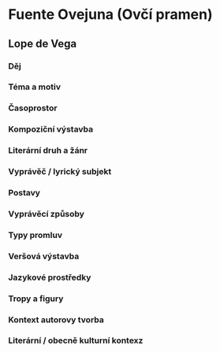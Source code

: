 # Fuente Ovejuna (Ovčí pramen)
## Lope de Vega
 ### Děj

### Téma a motiv
### Časoprostor
### Kompoziční výstavba
### Literární druh a žánr
### Vyprávěč / lyrický subjekt
### Postavy
### Vyprávěcí způsoby
### Typy promluv 
### Veršová výstavba
### Jazykové prostředky
### Tropy a figury
### Kontext autorovy tvorba
### Literární / obecně kulturní kontexz

